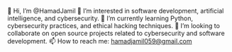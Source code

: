 👋 Hi, I’m @HamadJamil
👀 I’m interested in software development, artificial intelligence, and cybersecurity.
🌱 I’m currently learning Python, cybersecurity practices, and ethical hacking techniques.
💞️ I’m looking to collaborate on open source projects related to cybersecurity and software development.
📫 How to reach me: hamadjamil059@gmail.com
